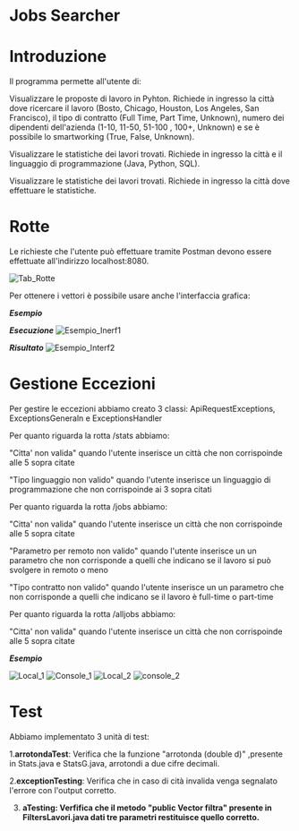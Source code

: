 # Jobs Searcher 
# Introduzione
Il programma permette all'utente di:

Visualizzare le proposte di lavoro in Pyhton. Richiede in ingresso la città dove ricercare il lavoro (Bosto, Chicago, Houston, Los Angeles, San Francisco), il tipo di contratto (Full Time, Part Time, Unknown), numero dei dipendenti dell'azienda (1-10, 11-50, 51-100 , 100+, Unknown) e se è possibile lo smartworking (True, False, Unknown).

Visualizzare le statistiche dei lavori trovati. Richiede in ingresso la città e il linguaggio di programmazione (Java, Python, SQL).

Visualizzare le statistiche dei lavori trovati. Richiede in ingresso la città dove effettuare le statistiche.

# Rotte
Le richieste che l'utente può effettuare tramite Postman devono essere effettuate all'indirizzo
localhost:8080.

![Tab_Rotte](https://user-images.githubusercontent.com/75088702/141351259-258e4f83-4d00-4eaf-b7fe-eaf126a1b5ea.png)

Per ottenere i vettori è possibile usare anche l'interfaccia grafica: 

<b><i>Esempio</i></b>

<b><i>Esecuzione</i></b>
![Esempio_Inerf1](https://user-images.githubusercontent.com/75088702/141351790-96028780-fe87-4d76-a7b5-308c0a43834b.png)

<b><i>Risultato</i></b>
![Esempio_Interf2](https://user-images.githubusercontent.com/75088702/141351951-2943f3ea-4fe2-44ae-8421-0c04aa481a8b.png)

# Gestione Eccezioni

Per gestire le eccezioni abbiamo creato 3 classi: ApiRequestExceptions, ExceptionsGeneraln e ExceptionsHandler

Per quanto riguarda la rotta /stats abbiamo:

"Citta' non valida" quando l'utente inserisce un città che non corrispoinde alle 5 sopra citate

"Tipo linguaggio non valido" quando l'utente inserisce un linguaggio di programmazione che non corrispoinde ai 3 sopra citati


Per quanto riguarda la rotta /jobs abbiamo:

"Citta' non valida" quando l'utente inserisce un città che non corrispoinde alle 5 sopra citate

"Parametro per remoto non valido" quando l'utente inserisce un un parametro che non corrisponde a quelli che indicano se il lavoro si può  svolgere in remoto o meno

"Tipo contratto non valido" quando l'utente inserisce un un parametro che non corrisponde a quelli che indicano se il lavoro è full-time o part-time


Per quanto riguarda la rotta /alljobs abbiamo:

"Citta' non valida" quando l'utente inserisce un città che non corrispoinde alle 5 sopra citate

<b><i>Esempio</i></b>

![Local_1](https://user-images.githubusercontent.com/75088702/141354799-4b2c7735-18fd-44e4-8d4e-8e5423e985ca.png)
![Console_1](https://user-images.githubusercontent.com/75088702/141354823-55d52734-a9fd-4b7b-933e-8b01ab5b31c2.png)
![Local_2](https://user-images.githubusercontent.com/75088702/141355091-296ddc71-957a-496c-a79c-9afe95a0b94f.png)
![console_2](https://user-images.githubusercontent.com/75088702/141355099-008ee8de-537d-4127-b91b-bb51b3e4854b.png)


# Test

Abbiamo implementato 3 unità di test:

1.<b>arrotondaTest</b>: Verifica che la funzione "arrotonda (double d)" ,presente in  Stats.java e StatsG.java, arrotondi a due cifre decimali.

2.<b>exceptionTesting</b>: Verifica che in caso di cità invalida venga segnalato l'errore con l'output corretto.

3. <b>aTesting<b/>: Verfifica che il metodo "public Vector<DownloadCity> filtra" presente in FiltersLavori.java dati tre parametri restituisce quello corretto.
